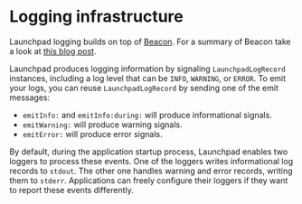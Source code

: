 # Logging infrastructure

Launchpad logging builds on top of [Beacon](https://github.com/pharo-project/pharo-beacon).
For a summary of Beacon take a look at [this blog post](http://www.humane-assessment.com/blog/beacon).

Launchpad produces logging information by signaling `LaunchpadLogRecord` instances,
including a log level that can be `INFO`, `WARNING`, or `ERROR`.
To emit your logs, you can reuse `LaunchpadLogRecord` by sending one of the
emit messages:

- `emitInfo:` and `emitInfo:during:` will produce informational signals.
- `emitWarning:` will produce warning signals.
- `emitError:` will produce error signals.

By default, during the application startup process, Launchpad enables two loggers
to process these events. One of the loggers writes informational log records to
`stdout`. The other one handles warning and error records, writing them to `stderr`.
Applications can freely configure their loggers if they want to report these events
differently.
